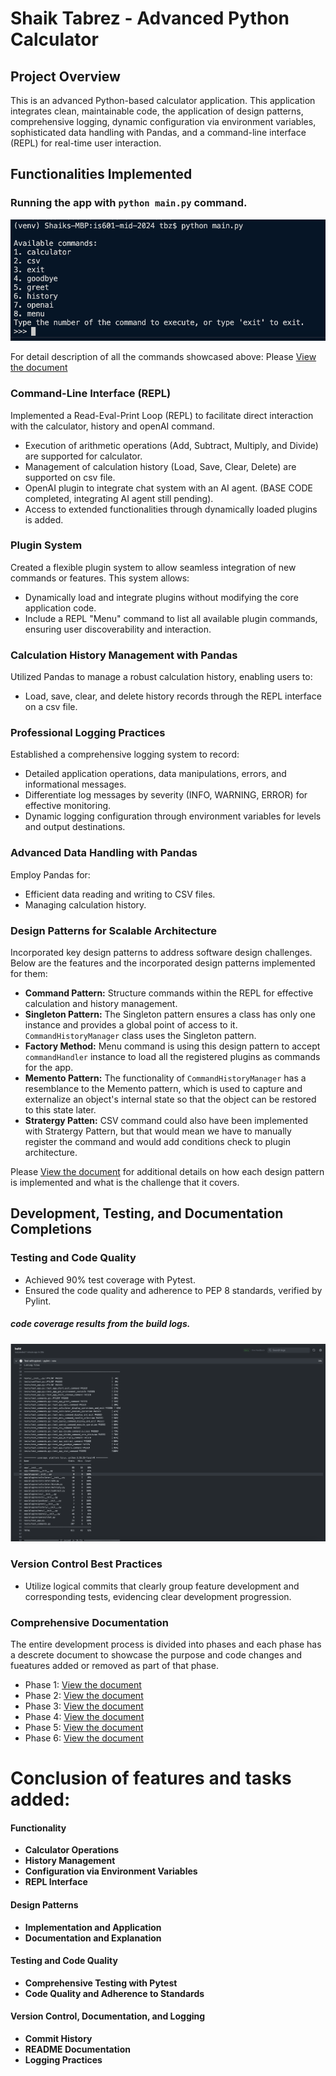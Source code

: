 # Shaik Tabrez - Advanced Python Calculator

## Project Overview
This is an advanced Python-based calculator application. This application integrates clean, maintainable code, the application of design patterns, comprehensive logging, dynamic configuration via environment variables, sophisticated data handling with Pandas, and a command-line interface (REPL) for real-time user interaction.

## Functionalities Implemented
### Running the app with `python main.py` command.

![alt text](images/commands/all.png)

For detail description of all the commands showcased above: Please [View the document](docs/commands.md)

### Command-Line Interface (REPL)
Implemented a Read-Eval-Print Loop (REPL) to facilitate direct interaction with the calculator, history and openAI command.
- Execution of arithmetic operations (Add, Subtract, Multiply, and Divide) are supported for calculator.
- Management of calculation history (Load, Save, Clear, Delete) are supported on csv file.
- OpenAI plugin to integrate chat system with an AI agent. (BASE CODE completed, integrating AI agent still pending).
- Access to extended functionalities through dynamically loaded plugins is added.

### Plugin System
Created a flexible plugin system to allow seamless integration of new commands or features. This system allows:
- Dynamically load and integrate plugins without modifying the core application code.
- Include a REPL  "Menu" command to list all available plugin commands, ensuring user discoverability and interaction. 

### Calculation History Management with Pandas
Utilized Pandas to manage a robust calculation history, enabling users to:
- Load, save, clear, and delete history records through the REPL interface on a csv file.

### Professional Logging Practices
Established a comprehensive logging system to record:
- Detailed application operations, data manipulations, errors, and informational messages.
- Differentiate log messages by severity (INFO, WARNING, ERROR) for effective monitoring.
- Dynamic logging configuration through environment variables for levels and output destinations.

### Advanced Data Handling with Pandas
Employ Pandas for:
- Efficient data reading and writing to CSV files.
- Managing calculation history.

### Design Patterns for Scalable Architecture
Incorporated key design patterns to address software design challenges. Below are the features and the incorporated design patterns implemented for them:
- **Command Pattern:** Structure commands within the REPL for effective calculation and history management.
- **Singleton Pattern:** The Singleton pattern ensures a class has only one instance and provides a global point of access to it. `CommandHistoryManager` class uses the Singleton pattern.
- **Factory Method:** Menu command is using this design pattern to accept `commandHandler` instance to load all the registered plugins as commands for the app.
- **Memento Pattern:** The functionality of `CommandHistoryManager` has a resemblance to the Memento pattern, which is used to capture and externalize an object's internal state so that the object can be restored to this state later.
- **Stratergy Patten:** CSV command could also have been implemented with Stratergy Pattern, but that would mean we have to manually register the command and would add conditions check to plugin architecture.

Please [View the document](docs/design_patterns.md) for additional details on how each design pattern is implemented and what is the challenge that it covers.


## Development, Testing, and Documentation Completions
### Testing and Code Quality
- Achieved 90% test coverage with Pytest.
- Ensured the code quality and adherence to PEP 8 standards, verified by Pylint.
##### code coverage results from the build logs.

![alt text](images/code_coverage.png)

### Version Control Best Practices
- Utilize logical commits that clearly group feature development and corresponding tests, evidencing clear development progression.

### Comprehensive Documentation
The entire development process is divided into phases and each phase has a descrete document to showcase the purpose and code changes and fueatures added or removed as part of that phase.

- Phase 1: [View the document](docs/project_init.md)
- Phase 2: [View the document](docs/project_phase2.md)
- Phase 3: [View the document](docs/project_phase3.md)
- Phase 4: [View the document](docs/project_phase4.md)
- Phase 5: [View the document](docs/project_phase5.md)
- Phase 6: [View the document](docs/project_phase6.md)


# Conclusion of features and tasks added:
#### Functionality
- **Calculator Operations**
- **History Management**
- **Configuration via Environment Variables**
- **REPL Interface**

#### Design Patterns
- **Implementation and Application**
- **Documentation and Explanation**

#### Testing and Code Quality
- **Comprehensive Testing with Pytest**
- **Code Quality and Adherence to Standards**

#### Version Control, Documentation, and Logging
- **Commit History**
- **README Documentation**
- **Logging Practices**
